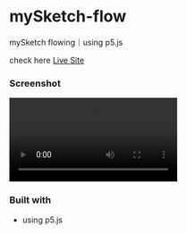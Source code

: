 # mySketch-flow
mySketch flowing｜using p5.js

check here [ Live Site ](https://chia-liu.github.io/mySketch-flow/)

### Screenshot

![image](/mySketch-flow.mp4)

### Built with
- using p5.js

